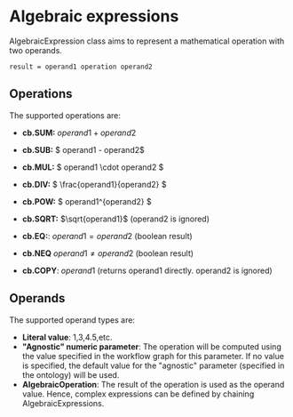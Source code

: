 # Algebraic expressions

AlgebraicExpression class aims to represent a mathematical operation with two operands.

```
result = operand1 operation operand2
```

## Operations
The supported operations are:
* **cb.SUM:**
$operand1 + operand2$

* **cb.SUB:**
$ operand1 - operand2$

* **cb.MUL:**
$ operand1 \cdot operand2 $

* **cb.DIV:**
$ \frac{operand1}{operand2} $

* **cb.POW:**
$ operand1^{operand2} $

* **cb.SQRT:**
$\sqrt{operand1}$ (operand2 is ignored)

* **cb.EQ:**:
$operand1 = operand2$ (boolean result)

* **cb.NEQ**
$operand1 \ne operand2$ (boolean result)

* **cb.COPY**:
$operand1$ (returns operand1 directly. operand2 is ignored)


## Operands
The supported operand types are:
* **Literal value**: 1,3,4.5,etc.
* **"Agnostic" numeric parameter**: The operation will be computed using the value specified in the workflow graph for this parameter. If no value is specified, the default value for the "agnostic" parameter (specified in the ontology) will be used.
* **AlgebraicOperation**: The result of the operation is used as the operand value. Hence, complex expressions can be defined by chaining AlgebraicExpressions.

